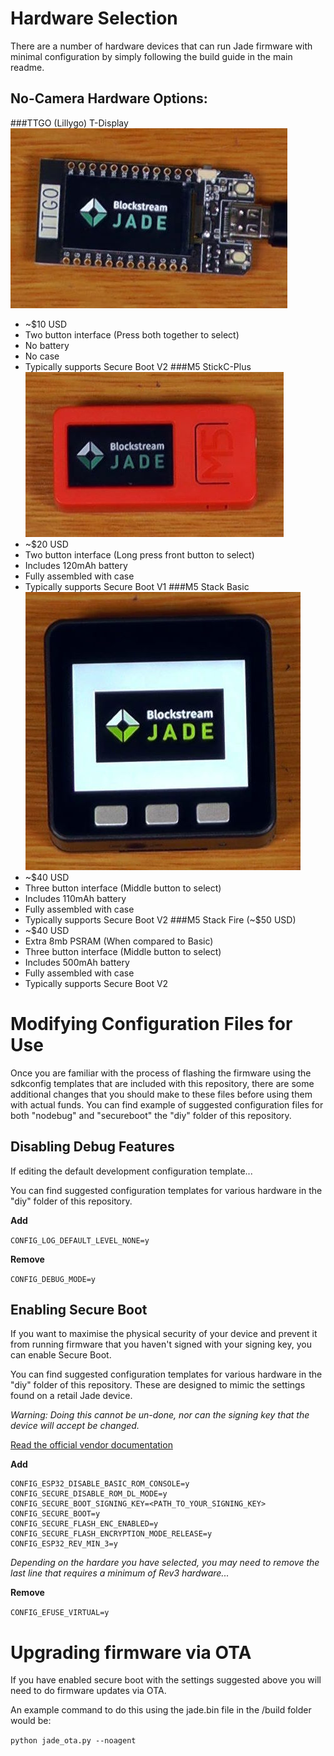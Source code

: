 # Hardware Selection
There are a number of hardware devices that can run Jade firmware with minimal configuration by simply following the build guide in the main readme.

## No-Camera Hardware Options:
###TTGO (Lillygo) T-Display
![](img/ttgo-tdisplay.jpg)
* ~$10 USD
* Two button interface (Press both together to select)
* No battery
* No case
* Typically supports Secure Boot V2
###M5 StickC-Plus
![](img/M5StickCPlus.jpg)
* ~$20 USD
* Two button interface (Long press front button to select)
* Includes 120mAh battery
* Fully assembled with case
* Typically supports Secure Boot V1
###M5 Stack Basic
![](img/M5Stack-Basic.jpg)
* ~$40 USD
* Three button interface (Middle button to select)
* Includes 110mAh battery
* Fully assembled with case
* Typically supports Secure Boot V2
###M5 Stack Fire (~$50 USD)
* ~$40 USD
* Extra 8mb PSRAM (When compared to Basic)
* Three button interface (Middle button to select)
* Includes 500mAh battery
* Fully assembled with case
* Typically supports Secure Boot V2

# Modifying Configuration Files for Use
Once you are familiar with the process of flashing the firmware using the sdkconfig templates that are included with this repository, there are some additional changes that you should make to these files before using them with actual funds. You can find example of suggested configuration files for both "nodebug" and "secureboot" the "diy" folder of this repository.

## Disabling Debug Features
If editing the default development configuration template...

You can find suggested configuration templates for various hardware in the "diy" folder of this repository.

**Add**

`CONFIG_LOG_DEFAULT_LEVEL_NONE=y` 

**Remove** 

`CONFIG_DEBUG_MODE=y` 

## Enabling Secure Boot 
If you want to maximise the physical security of your device and prevent it from running firmware that you haven't signed with your signing key, you can enable Secure Boot.

You can find suggested configuration templates for various hardware in the "diy" folder of this repository. These are designed to mimic the settings found on a retail Jade device.

_Warning: Doing this cannot be un-done, nor can the signing key that the device will accept be changed._

[Read the official vendor documentation](https://docs.espressif.com/projects/esp-idf/en/latest/esp32/security/secure-boot-v2.html)

**Add**

    CONFIG_ESP32_DISABLE_BASIC_ROM_CONSOLE=y 
    CONFIG_SECURE_DISABLE_ROM_DL_MODE=y 
    CONFIG_SECURE_BOOT_SIGNING_KEY=<PATH_TO_YOUR_SIGNING_KEY>
    CONFIG_SECURE_BOOT=y
    CONFIG_SECURE_FLASH_ENC_ENABLED=y
    CONFIG_SECURE_FLASH_ENCRYPTION_MODE_RELEASE=y
    CONFIG_ESP32_REV_MIN_3=y

_Depending on the hardare you have selected, you may need to remove the last line that requires a minimum of Rev3 hardware..._

**Remove**

`CONFIG_EFUSE_VIRTUAL=y`

# Upgrading firmware via OTA
If you have enabled secure boot with the settings suggested above you will need to do firmware updates via OTA.

An example command to do this using the jade.bin file in the /build folder would be:

`python jade_ota.py --noagent`